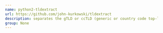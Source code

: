 ```yaml
---
name: python2-tldextract
url: https://github.com/john-kurkowski/tldextract
description: separates the gTLD or ccTLD (generic or country code top-level domain) from the registered domain and subdomains of a URL. URL : https://github.com/john-kurkowski/tldextract Groups : None
group: None
---
```

